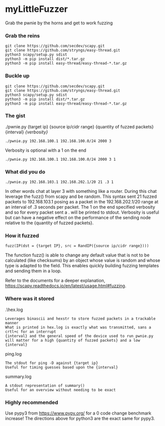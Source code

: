 
# myLittleFuzzer
Grab the pwnie by the horns and get to work fuzzing

### Grab the reins
```
git clone https://github.com/secdev/scapy.git
git clone https://github.com/stryngs/easy-thread.git
python3 scapy/setup.py sdist
python3 -m pip install dist/*.tar.gz
python3 -m pip install easy-thread/easy-thread-*.tar.gz
```

### Buckle up
```
git clone https://github.com/secdev/scapy.git
git clone https://github.com/stryngs/easy-thread.git
python3 scapy/setup.py sdist
python3 -m pip install dist/*.tar.gz
python3 -m pip install easy-thread/easy-thread-*.tar.gz
```

### The gist
./pwnie.py {target ip} {source ip/cidr range} {quantity of fuzzed packets} {interval} *{verbosity}*
```
./pwnie.py 192.168.100.1 192.168.100.0/24 2000 3
```
Verbosity is optional with a 1 on the end
```
./pwnie.py 192.168.100.1 192.168.100.0/24 2000 3 1
```

### What did you do
```
./pwnie.py 192.168.103.1 192.168.202.1/20 21 .3 1
```
In other words chat at layer 3 with something like a router.  During this chat leverage the fuzz() from scapy and be random.
This syntax sent 21 fuzzed packets to 192.168.103.1 posing as a packet in the 192.168.202.1/20 range at an interval of .3 seconds per packet.
The 1 on the end specified verbosity and so for every packet sent a . will be printed to stdout.
Verbosity is useful but can have a negative effect on the performance of the sending node relative to the {quantity of fuzzed packets}.

### How it fuzzed
```
fuzz(IP(dst = {target IP}, src = RandIP({source ip/cidr range})))
```
The function fuzz() is able to change any default value that is not to be calculated (like checksums) by an object whose value is random and whose type is adapted to the field. This enables quickly building fuzzing templates and sending them in a loop.

Refer to the documents for a deeper explanation, https://scapy.readthedocs.io/en/latest/usage.html#fuzzing.

### Where was it stored
.\\hex.log
```
Leverages binascii and hexstr to store fuzzed packets in a trackable manner
What is printed in hex.log is exactly what was transmitted, sans a crtl+c for an interrupt
{interval} and the general speed of the device used to run pwnie.py will matter for a high {quantity of fuzzed packets} and a low {interval}
```
ping.log
```
The stdout for ping -D against {target ip}
Useful for timing guesses based upon the {interval}
```
summary.log
```
A stdout representation of summary()
Useful for an overview without needing to be exact
```

### Highly recommended
Use pypy3 from https://www.pypy.org/ for a 0 code change benchmark increase!
The directions above for python3 are the exact same for pypy3.
